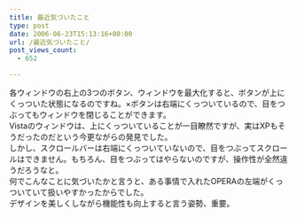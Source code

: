 ```yaml
---
title: 最近気づいたこと
type: post
date: 2006-06-23T15:13:16+00:00
url: /最近気づいたこと/
post_views_count:
  - 652

---
```

各ウィンドウの右上の3つのボタン、ウィンドウを最大化すると、ボタンが上にくっついた状態になるのですね。×ボタンは右端にくっついているので、目をつぶってもウィンドウを閉じることができます。  
Vistaのウィンドウは、上にくっついていることが一目瞭然ですが、実はXPもそうだったのだという今更ながらの発見でした。  
しかし、スクロールバーは右端にくっついていないので、目をつぶってスクロールはできません。もちろん、目をつぶってはやらないのですが、操作性が全然違うだろうなと。  
何でこんなことに気づいたかと言うと、ある事情で入れたOPERAの左端がくっついていて扱いやすかったからでした。  
デザインを美しくしながら機能性も向上すると言う姿勢、重要。